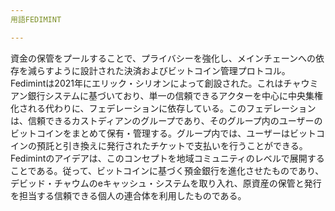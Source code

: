 ```yaml
---
用語FEDIMINT

---
```

資金の保管をプールすることで、プライバシーを強化し、メインチェーンへの依存を減らすように設計された決済およびビットコイン管理プロトコル。Fedimintは2021年にエリック・シリオンによって創設された。これはチャウミアン銀行システムに基づいており、単一の信頼できるアクターを中心に中央集権化される代わりに、フェデレーションに依存している。このフェデレーションは、信頼できるカストディアンのグループであり、そのグループ内のユーザーのビットコインをまとめて保有・管理する。グループ内では、ユーザーはビットコインの預託と引き換えに発行されたチケットで支払いを行うことができる。Fedimintのアイデアは、このコンセプトを地域コミュニティのレベルで展開することである。従って、ビットコインに基づく預金銀行を進化させたものであり、デビッド・チャウムのeキャッシュ・システムを取り入れ、原資産の保管と発行を担当する信頼できる個人の連合体を利用したものである。